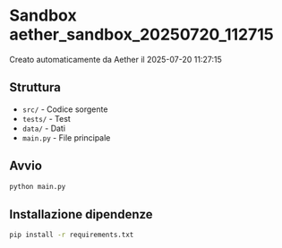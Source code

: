 # Sandbox aether_sandbox_20250720_112715

Creato automaticamente da Aether il 2025-07-20 11:27:15

## Struttura
- `src/` - Codice sorgente
- `tests/` - Test
- `data/` - Dati
- `main.py` - File principale

## Avvio
```bash
python main.py
```

## Installazione dipendenze
```bash
pip install -r requirements.txt
```
